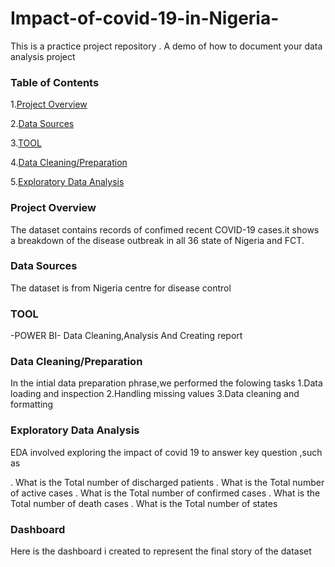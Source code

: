 # Impact-of-covid-19-in-Nigeria-
This is a practice project repository . A demo of how to document your data analysis project

### Table of Contents

 1.[Project Overview](#project-overview)
 
 2.[Data Sources](#data-sources)
 
 3.[TOOL](#tool)
 
 4.[Data Cleaning/Preparation](#data-cleaningpreparation)

 5.[Exploratory Data Analysis](#exploratory-data-analysis)
### Project Overview

The dataset contains records of confimed recent COVID-19 cases.it shows a breakdown of the disease outbreak in all 36 state of Nigeria and FCT.

### Data Sources

The dataset is from Nigeria centre for disease control

### TOOL

-POWER BI- Data Cleaning,Analysis And Creating report

### Data Cleaning/Preparation
In the intial data preparation phrase,we performed the folowing tasks 
   1.Data loading and inspection
   2.Handling missing values
   3.Data cleaning and formatting

### Exploratory Data Analysis  

EDA involved exploring the impact of covid 19 to answer key question ,such as 

. What is the Total number of discharged patients
. What is the Total number of active cases 
. What is the Total number of confirmed cases 
. What is the Total number of death cases
. What is the Total number of states 


### Dashboard

Here is the dashboard i created to represent the final story of the dataset
